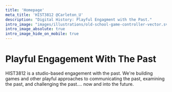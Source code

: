 ```yaml
---
title: 'Homepage'
meta_title: 'HIST3812 @Carleton_U'
description: "Digital History: Playful Engagment with the Past."
intro_image: "images/illustrations/old-school-game-controller-vector.svg"
intro_image_absolute: true
intro_image_hide_on_mobile: true
---
```


# Playful Engagement With The Past

HIST3812 is a studio-based engagement with the past. We're building games and other playful approaches to communicating the past, examining the past, and challenging the past.... now and into the future.
